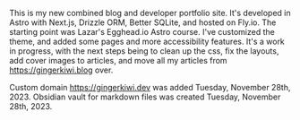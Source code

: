 This is my new combined blog and developer portfolio site. It's developed in Astro with Next.js, Drizzle ORM, Better SQLite, and hosted on Fly.io. The starting point was Lazar's Egghead.io Astro course. I've customized the theme, and added some pages and more accessibility features. It's a work in progress, with the next steps being to clean up the css, fix the layouts, add cover images to articles, and move all my articles from https://gingerkiwi.blog over.

Custom domain https://gingerkiwi.dev was added Tuesday, November 28th, 2023.
Obsidian vault for markdown files was created Tuesday, November 28th, 2023.